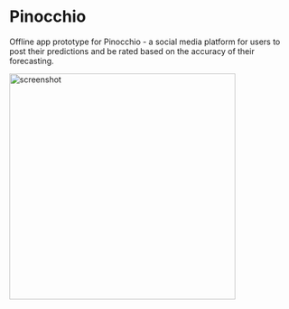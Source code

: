 # Pinocchio
Offline app prototype for Pinocchio - a social media platform for users to post their predictions and be rated based on the accuracy of their forecasting.

<img src = "https://user-images.githubusercontent.com/104458293/212202287-4542af78-5b35-42e5-b2b0-b08d39d28f78.png" alt = "screenshot" height = 400>
